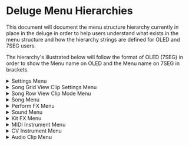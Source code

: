 # Deluge Menu Hierarchies

This document will document the menu structure hierarchy currently in place in the deluge in order to help users understand what exists in the menu structure and how the hierarchy strings are defined for OLED and 7SEG users.

The hierarchy's illustrated below will follow the format of OLED (7SEG) in order to show the Menu name on OLED and the Menu name on 7SEG in brackets.

<details>
<summary>Settings Menu</summary>

The Settings menu is accessible from anywhere on the Deluge by pressing `SHIFT + SELECT ENCODER`

The Settings menu contains the following menu hierarchy:

<blockquote>
<details><summary>CV</summary>

	- CV Output 1 (OUT1)
		- Volts per Octave (VOLT)
		- Transpose (TRAN)
	- CV Output 2 (OUT2)
		- Volts per Octave (VOLT)
		- Transpose (TRAN)
</details>		
<details><summary>Gate</summary>

	- Gate Output 1 (OUT1)
		- V-Trig (VTRI)
		- S-Trig (STRI)
	- Gate Output 2 (OUT2)
		- V-Trig (VTRI)
		- S-Trig (STRI)
	- Gate Output 3 (OUT3)
		- V-Trig (VTRI)
		- S-Trig (STRI)
	- Gate Output 4 (OUT4)
		- V-Trig (VTRI)
		- S-Trig (STRI)
	- Minimum Off-Time (OFFT)
</details>

<details><summary>Trigger Clock (TCLO)</summary>

	- Input (IN)
		- PPQN 
		- Auto-Start (AUTO)
			- Disabled (ON)
			- Enabled (OFF)
	- Output (OUT)
		- PPQN
</details>

<details><summary>MIDI</summary>

	- Clock (CLK)
		- Input (IN)
			- Disabled (ON)
			- Enabled (OFF)
		- Output (OUT)
			- Disabled (ON)
			- Enabled (OFF)
		- Tempo Magnitude Matching (MAGN)
			- Disabled
			- Enabled
	- MIDI-Follow (FOLO)
		- Channel (CHAN)
			- Channel A (A)
			- Channel B (B)
			- Channel C (C)
		- Kit Root Note (KIT)
		- Feedback (FEED)
			- Channel (CHAN)
			- Automation Feedback (AUTO)
				- Disabled (OFF)
				- Low
				- Medium (MEDI)
				- High
			- Filter Responses (FLTR)
				- Disabled (OFF)
				- Enabled (ON)
		- Display Param (DISP)
			- Disabled (OFF)
			- Enabled (ON)
		- Control Song Param (SONG)
			- Disabled (OFF)
			- Enabled (ON)
	- Select Kit Row (KROW)
		- Disabled (OFF)
		- Enabled (ON)
	- MIDI-Thru (THRU)
		- Disabled (OFF)
		- Enabled (ON)
	- Takeover (TOVR)
		- Jump
		- Pickup (PICK)
		- Scale (SCAL)
		- Relative (RELA)
	- Commands (CMD)
		- Play
		- Restart (REST)
		- Record (REC)
		- Tap Tempo (TAP)
		- Undo
		- Redo
		- Loop
		- Layering Loop (LAYE)
		- Fill
	- Differentiate Inputs (DIFF)
		- Disabled (OFF)
		- Enabled (ON)
	- Devices (DEVI)
		- DIN Ports (DIN)
			- MPE
				- In
					- Lower Zone (LOWE)
					- Upper Zone (UPPE)
				- Out
					- Lower Zone (LOWE)
					- Upper Zone (UPPE)				
			- Velocity (VELO)
			- Clock (CLK)
				- Disabled (OFF)
				- Enabled (ON)
		- Loopback
			- MPE
				- In
					- Lower Zone (LOWE)
					- Upper Zone (UPPE)
				- Out
					- Lower Zone (LOWE)
					- Upper Zone (UPPE)				
			- Velocity (VELO)
			- Clock (CLK)
				- Disabled (OFF)
				- Enabled (ON)
</details>
				
<details><summary>Defaults (DEFA)</summary>

	- UI
		- Song
			- Layout (LAYT)
				- Rows
				- Grid
			- Grid
				- Default Active Mode (DEFM)
					- Selection (SELE)
					- Green (GREE)
					- Blue
				- Select In Green Mode (GREE)
					- Disabled (OFF)
					- Enabled (ON)
				- Empty Pads (EMPT)
					- Unarm (UNAR)
					- Create + Record (CREA)
		- Keyboard (KEY)
			- Layout (LAYT)
				- Isomorphic (ISO)
				- In-Key (INKY)
			- Sidebar Controls (CTRL)
				- Momentary Velocity (MVEL)
					- Disabled (OFF)
					- Enabled (ON)
				- Momentary Modwheel (MMOD)
					- Disabled (OFF)
					- Enabled (ON)
		- Clip Type (CLIP)
			- New Clip Type (TYPE)
				- Synth
				- Kit
				- Midi
				- CV
				- Audio
			- Use Last Clip Type (LAST)
				- Disabled (OFF)
				- Enabled (ON)
	- Automation (AUTO)
		- Interpolation (INTE)
			- Disabled (OFF)
			- Enabled (ON)
		- Clear (CLEA)
			- Disabled (OFF)
			- Enabled (ON)
		- Shift (SHIF)
			- Disabled (Off)
			- Enabled (ON)
		- Nudge Note (NUDG)
			- Disabled (OFF)
			- Enabled (ON)
		- Disable Audition Pad Shortcuts (SCUT)
			- Disabled (OFF)
			- Enabled (ON)
	- Tempo (TEMP)
	- Swing Amount (SWIA)
	- Swing Interval (SWII)
	- Key
	- Scale (SCAL)
		- Major (MAJO)
		- Minor (MINO)
		- Dorian (DORI)
		- Phrygian (PHRY)
		- Lydian (LYDI)
		- Mixolydian (MIXO)
		- Locrian (LOCR)
		- Melodic Minor (MELO)
		- Harmonic Minor (HARM)
		- Hungarian Minor (HUNG)
		- Marva (MARV)
		- Arabian (ARAB)
		- Whole Tone (WHOL)
		- Blues (BLUE)
		- Pentatonic Minor (PENT)
		- Hirajoshi (HIRA)
		- Random (RAND)
		- None
	- Velocity (VELO)
	- Resolution (RESO)
	- Bend Range (BEND)
	- Metronome (METR)
	- Startup Song (SONG)
		- New Song (NEW)
		- Template Song (Default.XML) (TMPL)
		- Last Opened Song (OPEN)
		- Last Saved Song (SAVE)
	- Pad Brightness
	- Sample Slice Mode
		- Cut
		- Once
		- Loop
		- Stretch
	- High CPU Indicator (CPU)
		- Disabled (OFF)
		- Enabled (ON)
	- Hold Press Time (HOLD)
</details>

<details><summary>Swing Interval (SWII)</summary>
NOTE: These options can change depending on how your default resolution is set

	- 2-Bar
	- 1-Bar
	- 2nd-Notes
	- 4th-Notes
	- 8th-Notes
	- 16th-Notes
	- 32nd-Notes
	- 64th-Notes
	- 128th-Notes
</details>

<details><summary>Pads</summary>

	- Shortcut Version (SHOR)
		- 1.0
		- 3.0
	- Keyboard for Text (KEYB)
		- QWERTY (QWER)
		- AZERTY (AZER)
		- QWERTZ (QRTZ)
	- Colours (COLO)
		- Active (ACTI)
			- Red
			- Green (GREEN)
			- Blue
			- Yellow (YELL)
			- Cyan
			- Purple (PURP)
			- Amber (AMBE)
			- White (WHIT)
			- Pink
		- Stopped (STOP)
			- Red
			- Green (GREE)
			- Blue
			- Yellow (YELL)
			- Cyan
			- Purple (PURP)
			- Amber (AMBE)
			- White (WHIT)
			- Pink
		- Muted (MUTE)
			- Red
			- Green (GREE)
			- Blue
			- Yellow (YELL)
			- Cyan
			- Purple (PURP)
			- Amber (AMBE)
			- White (WHIT)
			- Pink
		- Soloed 
			- Red
			- Green (GREE)
			- Blue
			- Yellow (YELL)
			- Cyan
			- Purple (PURP)
			- Amber (AMBE)
			- White (WHIT)
			- Pink
</details>

<details><summary>Sample Preview (PREV)</summary>

	- Disabled (OFF)
	- Conditional (COND)
	- Enabled (ON)
</details>	
	
<details><summary>Play-Cursor (CURS)</summary>

	- Fast
	- Disabled (OFF)
	- Slow
</details>	
	
<details><summary>Recording (RECO)</summary>

	- Count-in (COUN)
		- Disabled (OFF)
		- Enabled (ON)
	- Quantization (QUAN)
		- Off
		- 4-Bar (4BAR)
		- 2-Bar (2BAR)
		- 1-Bar (1BAR)
		- 2nd-Notes (2ND)
		- 4th-Notes (4TH)
		- 8th-Notes (8TH)
		- 16th-Notes (16TH)
		- 32nd-Notes (32ND)
		- 64th-Notes (64TH)
	- Loop Margins (MARG)
		- Disabled (OFF)
		- Enabled (ON)
	- Sampling Monitoring (MONI)
		- Conditional (COND)
		- Enabled (ON)
		- Disabled (OFF)
</details>

<details><summary>Community Features (FEAT)</summary>

	- Drum Randomizer (DRUM)
		- OFF
		- ON
	- Fine Tempo Knob (TEMP)
		- OFF
		- ON
	- Quantize (QUAN)
		- OFF
		- ON
	- Mod. Depth Decimals (MOD.)
		- OFF
		- ON
	- Catch Notes (CATC)
		- OFF
		- ON
	- Delete Unused Kit Rows (UNUS)
		- OFF
		- ON
	- Alternative Golden Knob Delay Params (DELA)
		- OFF
		- ON
	- Stutter Rate Quantize (STUT)
		- OFF
		- ON
	- Allow Insecure Develop Sysex Messages (SYSX)
		- OFF
		- ON
	- Sync Scaling Action (SCAL)
		- Sync Scaling (SCAL)
		- Fill Mode (FILL)
	- Highlight Incoming Notes (HIGH)
		- OFF
		- ON
	- Display Norns Layout (NORN)
		- OFF
		- ON
	- Sticky Shift (STIC)
		- OFF
		- ON
	- Light Shift (LIGH)
		- OFF
		- ON
	- Grain FX (GRFX)
		- OFF
		- ON
	- DX Shortcuts (DX7S)
		- OFF
		- ON
	- Emulated Display (EMUL)
		- OLED (OLED)
		- Toggle (TOGL)
		- 7SEG (7SEG)
	- KB View Sidebar Menu Exit (EXIT)
		- OFF
		- ON
	- Launch Event Playhead (PLAY)
		- OFF
		- ON
	- Chord Keyboards (CHRD)
		- OFF
		- ON
	- Alternative Playback Start Behaviour (STAR)
		- OFF
		- ON
	- Accessibility Shortcuts (ACCE)
		- OFF
		- ON
	- Grid View Loop Pads (LOOP)
		- OFF
		- ON
</details>

Firmware Version (FIRM)

</details>

<details>
<summary>Song Grid View Clip Settings Menu</summary>

The Clip Settings menu is accessible from Song Grid View by pressing and holding a `CLIP` and pressing the `SELECT ENCODER`

The Clip settings menu contains the following menu hierarchy:

<blockquote>
<details><summary>Convert to Audio (CONV)</summary></details>
<details><summary>Clip Mode (MODE)</summary>

	- INFINITE (INF)
	- FILL
	- ONCE
</details>
<details><summary>Clip Name (NAME)</summary></details>
</details>

<details>
<summary>Song Row View Clip Mode Menu</summary>

The Clip Mode menu is accessible from Song Row View by pressing and holding the `CLIP MUTE` pad in first column of the sidebar and pressing the `SELECT ENCODER`.

The Clip Mode menu contains the following menu options:

<blockquote>

	- INFINITE (INF)
	- FILL
	- ONCE
</details>

<details>
<summary>Song Menu</summary>

The Song menu is accessible from Arranger View and Song View by pressing on the `SELECT ENCODER`

The Song menu contains the following menu hierarchy:

<blockquote>
<details><summary>Master (MASTR)</summary>

	- Volume (VOLU)
	- Pan
</details>
<details><summary>Filters (FLTR)</summary>

	- LPF
		- Frequency (FREQ)
		- Resonance (RESO)
		- Morph (MORP)
		- Mode (MODE)
			- 12DB Ladder (LA12)
			- 24DB Ladder (LA24)
			- Drive (DRIV)
			- SVF Bandpass (SV_B)
			- SVF Notch (SV_N)
	- HPF
		- Frequency (FREQ)
		- Resonance (RESO)
		- Morph (MORP)
		- Mode (MODE)
			- SVF Bandpass (SV_B)
			- SVF Notch (SV_N)
			- HP Ladder (HP_L)
	- Filter Route (ROUT)
		- HPF2LPF (HPF2)
		- LPF2HPF (LPF2)
		- PARALLEL (PARA)
</details>
<details><summary>FX</summary>

	- EQ
		- Bass
		- Treble (TREB)
		- Bass Frequency (BAFR)
		- Treble Frequency (TRFR)
	- Delay (DELA)
		- Amount (AMOU)
		- Rate
		- Pingpong (PING)
			- Disabled (OFF)
			- Enabled (ON)
		- Type
			- Digital (DIGI)
			- Analog (ANA)
		- Sync
		NOTE: These options can change depending on how your default resolution is set
				
			- Off
			- 2-Bar
			- 1-Bar
			- 2nd-Notes
			- 4th-Notes
			- 8th-Notes
			- 16th-Notes
			- 32nd-Notes
			- 64th-Notes
			- 128th-Notes
			- 2-Bar-TPLTS
			- 1-Bar-TPLTS
			- 2nd-TPLTS
			- 4th-TPLTS
			- 8th-TPLTS
			- 16th-TPLTS
			- 32nd-TPLTS
			- 64th-TPLTS
			- 128th-TPLTS
			- 2-Bar-DTTED
			- 1-Bar-DTTED
			- 2nd-DTTED
			- 4th-DTTED
			- 8th-DTTED
			- 16th-DTTED
			- 32nd-DTTED
			- 64th-DTTED
			- 128th-DTTED
	- Reverb (REVE)
		- Amount (AMOU)
  			- Freeverb (FVRB)
     			- Mutable (MTBL)
		- Model (MODE)
		- Room Size (SIZE) (if Freeverb is Selected) or Time (if Mutable is Selected)
		- Damping (DAMP)
		- Width (WIDT) (if Freeverb is Selected) or Diffusion (DIFF) (if Mutable is Selected)
		- Pan
		- Reverb Sidechain (SIDE)
			- Volume Ducking (VOLU)
	
	- Mod-FX (MODU)
		- Type
			- Disabled (OFF)
			- Flanger (FLAN)
			- Chorus (CHOR)
			- Phaser (PHAS)
			- Stereo Chorus (S.CHO)
			- Warble (WARB)
			- Grain (GRAI)
		- Rate
		- Depth (DEPT) (if Chorus, Phaser, Warble or Grain is selected)
			- Displayed as Grain Amount (Amnt) if Grain is selected
		- Feedback (FEED) (if Flanger, Phaser, Warble or Grain is selected)
			- Displayed as Grain Type (GRTY) if Grain is selected
		- Offset (OFFS) (if Chorus, Warble or Grain is selected)
			- Displayed as Grain Size (SIZE) if Grain is selected
	- Distortion (DIST)
		- Decimation (DECI)
		- Bitcrush (CRUS)
</details>
<details><summary>Swing Interval (SWII)</summary></details>
<details><summary>Configure Macros (MACR)</summary></details>
<details><summary>Midi Learn (MIDI)</summary></details>
<details><summary>Stem Export (STEM)</summary>

	- Start Export (STEM)
	- Configure Export (CONF)
		- Normalization (NORM)
			- Disabled (OFF)
			- Enabled (ON)
		- Export to Silence (SILE)
			- Disabled (OFF)
			- Enabled (ON)
		- Song FX (SONG)
			- Disabled (OFF)
			- Enabled (ON)
		- Offline Rendering (OFFR)
			- Disabled (OFF)
			- Enabled (ON)
		- Export Arrangement (ARRA)
			- Disabled (OFF)
			- Enabled (ON)
</details>
</details>

<details>
<summary>Perform FX Menu</summary>

The Perform FX menu is accessible from Performance View by pressing on the `SELECT ENCODER`

The Perform FX menu contains the following menu hierarchy:

<blockquote>
<details><summary>Editing Mode (EDIT)</summary>

	- Disabled (OFF)
	- Value
	- Param
</details>
<details><summary>Filters (FLTR)</summary>

	- See Song menu hierarchy above for break-down of Filters menu
</details>
<details><summary>FX</summary>

	- See Song menu hierarchy above for break-down of FX menu
</details>		

</details>

<details>
<summary>Sound Menu</summary>

The Sound menu is accessible from Synth Clips and Kit clips when affect entire is disabled and a kit row is selected by pressing on the `SELECT ENCODER`

The Sound menu contains the following menu hierarchy:

<blockquote>
<details><summary>Master (MASTR)</summary>

	- Volume (VOLU)
	- Master Transpose (TRAN)
	- Vibrato (VIBR)
	- Pan
	- Synth Mode (MODE) - in Synth's and Kit row's that have loaded a Synth preset
		- Subtractive
		- FM
		- Ringmod
	- Name - in Kit's only for naming a Kit row
</details>
<details><summary>Arpeggiator (ARPE)</summary>

	- Mode
		- OFF
		- Arpeggiator (ARP)
	- Sync
	NOTE: These options can change depending on how your default resolution is set

			- Off
			- 2-Bar
			- 1-Bar
			- 2nd-Notes
			- 4th-Notes
			- 8th-Notes
			- 16th-Notes
			- 32nd-Notes
			- 64th-Notes
			- 128th-Notes
			- 2-Bar-TPLTS
			- 1-Bar-TPLTS
			- 2nd-TPLTS
			- 4th-TPLTS
			- 8th-TPLTS
			- 16th-TPLTS
			- 32nd-TPLTS
			- 64th-TPLTS
			- 128th-TPLTS
			- 2-Bar-DTTED
			- 1-Bar-DTTED
			- 2nd-DTTED
			- 4th-DTTED
			- 8th-DTTED
			- 16th-DTTED
			- 32nd-DTTED
			- 64th-DTTED
			- 128th-DTTED	
	- Rate
	- Gate
	- Octaves (OCTA)
	- Octave Mode (OMOD)
		- Up
		- Down
		- Up & Down (UPDN)
		- Alternate (ALT)
		- Random (RAND)
	- Note Mode (NMOD) (NOTE: Available in Synth sounds but not in Kit sounds)
		- Up
		- Down
		- Up & Down (UPDN)
		- As Played (PLAY)
		- Random (RAND)
	- Rhythm (RHYT)
	- Sequence Length (LENG)
	- Ratchet Amount (RATC)
	- Ratchet Probability (RPRO)
	- MPE
		- Velocity (VELO)
			- Disabled (OFF)
			- Aftertouch
			- MPE Y (Y)
</details>
<details><summary>Compressor (COMP)</summary>

	- Threshold (THRE)
	- Ratio (RATI)
	- Attack (ATTA)
	- Release (RELE)
	- HPF
</details>
<details><summary>Filters (FLTR)</summary>

	- LPF
		- Frequency (FREQ)
		- Resonance (RESO)
		- Mode (MODE)
			- 12DB Ladder (LA12)
			- 24DB Ladder (LA24)
			- Drive (DRIV)
			- SVF Bandpass (SV_B)
			- SVF Notch (SV_N)
		- Drive (DRIV) (if 12DB/24DB/Drive mode is selected) or Morph (MORP) (if SVF mode is selected)
	- HPF
		- Frequency (FREQ)
		- Resonance (RESO)
		- Mode (MODE)
			- SVF Bandpass (SV_B)
			- SVF Notch (SV_N)
			- HP Ladder (HP_L)
		- Morph (MORP) (if SVF mode is selected) or FM (if HP Ladder mode is selected)
	- Filter Route (ROUT)
		- HPF2LPF (HPF2)
		- LPF2HPF (LPF2)
		- PARALLEL (PARA)
</details>
<details><summary>FX</summary>

	- EQ
		- Bass
		- Treble (TREB)
		- Bass Frequency (BAFR)
		- Treble Frequency (TRFR)
	- Delay (DELA)
		- Amount (AMOU)
		- Rate
		- Pingpong (PING)
			- Disabled (OFF)
			- Enabled (ON)
		- Type
			- Digital (DIGI)
			- Analog (ANA)
		- Sync
		NOTE: These options can change depending on how your default resolution is set
				
			- Off
			- 2-Bar
			- 1-Bar
			- 2nd-Notes
			- 4th-Notes
			- 8th-Notes
			- 16th-Notes
			- 32nd-Notes
			- 64th-Notes
			- 128th-Notes
			- 2-Bar-TPLTS
			- 1-Bar-TPLTS
			- 2nd-TPLTS
			- 4th-TPLTS
			- 8th-TPLTS
			- 16th-TPLTS
			- 32nd-TPLTS
			- 64th-TPLTS
			- 128th-TPLTS
			- 2-Bar-DTTED
			- 1-Bar-DTTED
			- 2nd-DTTED
			- 4th-DTTED
			- 8th-DTTED
			- 16th-DTTED
			- 32nd-DTTED
			- 64th-DTTED
			- 128th-DTTED
	- Reverb (REVE)
		- Amount (AMOU)
  			- Freeverb (FVRB)
     			- Mutable (MTBL)
		- Model (MODE)
		- Room Size (SIZE) (if Freeverb is Selected) or Time (if Mutable is Selected)
		- Damping (DAMP)
		- Width (WIDT) (if Freeverb is Selected) or Diffusion (DIFF) (if Mutable is Selected)
		- Pan
		- Reverb Sidechain (SIDE)
			- Volume Ducking (VOLU)
	
	- Mod-FX (MODU)
		- Type
			- Disabled (OFF)
			- Flanger (FLAN)
			- Chorus (CHOR)
			- Phaser (PHAS)
			- Stereo Chorus (S.CHO)
			- Warble (WARB)
			- Grain (GRAI)
		- Rate
		- Depth (DEPT) (if Chorus, Phaser, Warble or Grain is selected)
			- Displayed as Grain Amount (Amnt) if Grain is selected
		- Feedback (FEED) (if Flanger, Phaser, Warble or Grain is selected)
			- Displayed as Grain Type (GRTY) if Grain is selected
		- Offset (OFFS) (if Chorus, Warble or Grain is selected)
			- Displayed as Grain Size (SIZE) if Grain is selected
	- Distortion (DIST)
		- Saturation (SATU)
		- Decimation (DECI)
		- Bitcrush (CRUS)
		- Wavefold (FOLD)
	- Noise Level (NOIS)
</details>
<details><summary>Sidechain (SIDE) </summary>

	- Volume Ducking (VOLU)
	- Sync
	NOTE: These options can change depending on how your default resolution is set
				
		- Off
		- 2-Bar
		- 1-Bar
		- 2nd-Notes
		- 4th-Notes
		- 8th-Notes
		- 16th-Notes
		- 32nd-Notes
		- 64th-Notes
		- 128th-Notes
		- 2-Bar-TPLTS
		- 1-Bar-TPLTS
		- 2nd-TPLTS
		- 4th-TPLTS
		- 8th-TPLTS
		- 16th-TPLTS
		- 32nd-TPLTS
		- 64th-TPLTS
		- 128th-TPLTS
		- 2-Bar-DTTED
		- 1-Bar-DTTED
		- 2nd-DTTED
		- 4th-DTTED
		- 8th-DTTED
		- 16th-DTTED
		- 32nd-DTTED
		- 64th-DTTED
		- 128th-DTTED		
	- Attack (ATTA)
	- Release (RELE)
	- Shape (TYPE)
</details>	
<details><summary>Oscillator 1 (OSC1) </summary>

	- Type
		- Sine
		- Triangle (TRIA)
		- Square (SQUA)
		- Analog Square (ASQUARE)
		- Saw
		- Analog Saw (ASAW)
		- Wavetable
		- Sample (SAMP)
		- Input (IN)

	- Volume (VOLU)
	- Wave-Index (WAVE) - if Wavetable type is selected
	- File Browser (FILE) - if Wavetable or Sample type is selected
	- Record Audio (RECO)
	- Reverse (REVE) - if Sample type is selected
		- Disabled (OFF)
		- Enabled (ON)
	- Repeat Mode (MODE)
		- Cut
		- Once
		- Loop
		- Stretch
	- Start-Point (STAR) - if Sample type is selected
	- End-Point (END-) - if Sample type is selected
	- Transpose (TRAN)
	- Pitch/Speed (PISP)
		- Linked
		- Independent
	- Interpolation (INTE) - if Input type is selected
		- Linear
		- Sync
	- Speed (SPEE) - if Sample type selected
	- Pulse Width (PULS) - if any type except Sample or Input is selected
	- Retrigger Phase (RETR) - if any type except Sample is selected
</details>	
<details><summary>Oscillator 2 (OSC2) </summary>

	- Type
		- Sine
		- Triangle (TRIA)
		- Square (SQUA)
		- Analog Square (ASQUARE)
		- Saw
		- Analog Saw (ASAW)
		- Wavetable
		- Sample (SAMP)
		- Input (IN)

	- Volume (VOLU)
	- Wave-Index (WAVE) - if Wavetable type is selected
	- File Browser (FILE) - if Wavetable or Sample type is selected
	- Record Audio (RECO)
	- Reverse (REVE) - if Sample type is selected
		- Disabled (OFF)
		- Enabled (ON)
	- Repeat Mode (MODE)
		- Cut
		- Once
		- Loop
		- Stretch
	- Start-Point (STAR) - if Sample type is selected
	- End-Point (END-) - if Sample type is selected
	- Transpose (TRAN)
	- Pitch/Speed (PISP)
		- Linked
		- Independent
	- Interpolation (INTE) - if Input type is selected
		- Linear
		- Sync
	- Speed (SPEE) - if Sample type selected
	- Pulse Width (PULS) - if any type except Sample or Input is selected
	- Oscillator Sync (SYNC)
		- Disabled (OFF)
		- Enabled (ON)
	- Retrigger Phase (RETR) - if any type except Sample is selected
</details>	
<details><summary>Envelope 1 (ENV1) </summary>

	- Attack (ATTA)
	- Decay (DECA)
	- Sustain (SUST)
	- Release (RELE)
</details>	
<details><summary>Envelope 2 (ENV2) </summary>

	- Attack (ATTA)
	- Decay (DECA)
	- Sustain (SUST)
	- Release (RELE)
</details>
<details><summary>LFO1 </summary>

	- Shape (TYPE)
		- Sine
		- Triangle (TRIA)
		- Square (SQUA)
		- Saw
		- S&H (S H)
		- Random Walk (RWLK)
	- Rate
	- Sync
	NOTE: These options can change depending on how your default resolution is set
				
		- Off
		- 2-Bar
		- 1-Bar
		- 2nd-Notes
		- 4th-Notes
		- 8th-Notes
		- 16th-Notes
		- 32nd-Notes
		- 64th-Notes
		- 128th-Notes
		- 2-Bar-TPLTS
		- 1-Bar-TPLTS
		- 2nd-TPLTS
		- 4th-TPLTS
		- 8th-TPLTS
		- 16th-TPLTS
		- 32nd-TPLTS
		- 64th-TPLTS
		- 128th-TPLTS
		- 2-Bar-DTTED
		- 1-Bar-DTTED
		- 2nd-DTTED
		- 4th-DTTED
		- 8th-DTTED
		- 16th-DTTED
		- 32nd-DTTED
		- 64th-DTTED
		- 128th-DTTED	
</details>
<details><summary>LFO2 </summary>

	- Shape (TYPE)
		- Sine
		- Triangle (TRIA)
		- Square (SQUA)
		- Saw
		- S&H (S H)
		- Random Walk (RWLK)
	- Rate	
</details>
<details><summary>Voice (VOIC) </summary>

	- Polyphony Type (POLY)
		- Auto (Can play chords, but starting a new note ends any releasing ones)
		- Polyphonic (Can play up to MAX VOICES notes. Click for MAX VOICES sub menu to set number of voices)
		- Monophonic (Each note stops all other notes, retriggers envelope)
		- Legato (Each note stops all other notes, does not retrigger envelope)
	- Unison (UNIS)
		- Unison Number (NUM)
		- Unison Detune (DETU)
		- Unison Stereo Spread (SPRE)
    - Max Voices (VCNT)
	- Portamento (PORT)
	- Priority (PRIO)
		- Low
		- Medium
		- High
</details>
<details><summary>Bend Range (BEND) </summary>

	- Normal (NORM)
	- Poly / Finger / MPE (MPE)
</details>
<details><summary>Mod Matrix (MMTR) </summary></details>
<details><summary>Play Direction (DIRE) </summary>

	- Forward
	- Reversed
	- Ping-Pong
</details>

</details>

<details>
<summary>Kit FX Menu</summary>

The Kit FX menu is accessible from Kit clips when affect entire is enabled by pressing on the `SELECT ENCODER`

The Kit FX menu contains the following menu hierarchy:

<blockquote>
<details><summary>Master (MASTR)</summary>

	- Volume (VOLU)
	- Pitch (PITC)
	- Pan
</details>
<details><summary>Compressor (COMP)</summary>

	- Threshold (THRE)
	- Ratio (RATI)
	- Attack (ATTA)
	- Release (RELE)
	- HPF
</details>
<details><summary>Filters (FLTR)</summary>

	- LPF
		- Frequency (FREQ)
		- Resonance (RESO)
		- Morph (MORP)
		- Mode (MODE)
			- 12DB Ladder (LA12)
			- 24DB Ladder (LA24)
			- Drive (DRIV)
			- SVF Bandpass (SV_B)
			- SVF Notch (SV_N)
	- HPF
		- Frequency (FREQ)
		- Resonance (RESO)
		- Morph (MORP)
		- Mode (MODE)
			- SVF Bandpass (SV_B)
			- SVF Notch (SV_N)
			- HP Ladder (HP_L)
	- Filter Route (ROUT)
		- HPF2LPF (HPF2)
		- LPF2HPF (LPF2)
		- PARALLEL (PARA)
</details>
<details><summary>FX</summary>

	- EQ
		- Bass
		- Treble (TREB)
		- Bass Frequency (BAFR)
		- Treble Frequency (TRFR)
	- Delay (DELA)
		- Amount (AMOU)
		- Rate
		- Pingpong (PING)
			- Disabled (OFF)
			- Enabled (ON)
		- Type
			- Digital (DIGI)
			- Analog (ANA)
		- Sync
		NOTE: These options can change depending on how your default resolution is set
				
			- Off
			- 2-Bar
			- 1-Bar
			- 2nd-Notes
			- 4th-Notes
			- 8th-Notes
			- 16th-Notes
			- 32nd-Notes
			- 64th-Notes
			- 128th-Notes
			- 2-Bar-TPLTS
			- 1-Bar-TPLTS
			- 2nd-TPLTS
			- 4th-TPLTS
			- 8th-TPLTS
			- 16th-TPLTS
			- 32nd-TPLTS
			- 64th-TPLTS
			- 128th-TPLTS
			- 2-Bar-DTTED
			- 1-Bar-DTTED
			- 2nd-DTTED
			- 4th-DTTED
			- 8th-DTTED
			- 16th-DTTED
			- 32nd-DTTED
			- 64th-DTTED
			- 128th-DTTED
	- Reverb (REVE)
		- Amount (AMOU)
  			- Freeverb (FVRB)
     			- Mutable (MTBL)
		- Model (MODE)
		- Room Size (SIZE) (if Freeverb is Selected) or Time (if Mutable is Selected)
		- Damping (DAMP)
		- Width (WIDT) (if Freeverb is Selected) or Diffusion (DIFF) (if Mutable is Selected)
		- Pan
		- Reverb Sidechain (SIDE)
			- Volume Ducking (VOLU)
	
	- Mod-FX (MODU)
		- Type
			- Disabled (OFF)
			- Flanger (FLAN)
			- Chorus (CHOR)
			- Phaser (PHAS)
			- Stereo Chorus (S.CHO)
			- Warble (WARB)
			- Grain (GRAI)
		- Rate
		- Depth (DEPT) (if Chorus, Phaser, Warble or Grain is selected)
			- Displayed as Grain Amount (Amnt) if Grain is selected
		- Feedback (FEED) (if Flanger, Phaser, Warble or Grain is selected)
			- Displayed as Grain Type (GRTY) if Grain is selected
		- Offset (OFFS) (if Chorus, Warble or Grain is selected)
			- Displayed as Grain Size (SIZE) if Grain is selected
	- Distortion (DIST)
		- Decimation (DECI)
		- Bitcrush (CRUS)
</details>
<details><summary>Sidechain (SIDE) </summary>

	- Volume Ducking (VOLU)
	- Sync
	NOTE: These options can change depending on how your default resolution is set
				
		- Off
		- 2-Bar
		- 1-Bar
		- 2nd-Notes
		- 4th-Notes
		- 8th-Notes
		- 16th-Notes
		- 32nd-Notes
		- 64th-Notes
		- 128th-Notes
		- 2-Bar-TPLTS
		- 1-Bar-TPLTS
		- 2nd-TPLTS
		- 4th-TPLTS
		- 8th-TPLTS
		- 16th-TPLTS
		- 32nd-TPLTS
		- 64th-TPLTS
		- 128th-TPLTS
		- 2-Bar-DTTED
		- 1-Bar-DTTED
		- 2nd-DTTED
		- 4th-DTTED
		- 8th-DTTED
		- 16th-DTTED
		- 32nd-DTTED
		- 64th-DTTED
		- 128th-DTTED		
	- Attack (ATTA)
	- Release (RELE)
	- Shape (TYPE)
</details>	

</details>

<details>
<summary>MIDI Instrument Menu</summary>

The MIDI Instrument menu is accessible from MIDI clips by pressing on the `SELECT ENCODER`

The MIDI menu contains the following menu hierarchy:

<blockquote>
<details><summary>PGM</summary></details>
<details><summary>Bank</summary></details>
<details><summary>Sub-Bank (SUB)</summary></details>
<details><summary>Arpeggiator (ARPE)</summary>

	- Mode
		- OFF
		- Arpeggiator (ARP)
	- Sync
	NOTE: These options can change depending on how your default resolution is set

			- Off
			- 2-Bar
			- 1-Bar
			- 2nd-Notes
			- 4th-Notes
			- 8th-Notes
			- 16th-Notes
			- 32nd-Notes
			- 64th-Notes
			- 128th-Notes
			- 2-Bar-TPLTS
			- 1-Bar-TPLTS
			- 2nd-TPLTS
			- 4th-TPLTS
			- 8th-TPLTS
			- 16th-TPLTS
			- 32nd-TPLTS
			- 64th-TPLTS
			- 128th-TPLTS
			- 2-Bar-DTTED
			- 1-Bar-DTTED
			- 2nd-DTTED
			- 4th-DTTED
			- 8th-DTTED
			- 16th-DTTED
			- 32nd-DTTED
			- 64th-DTTED
			- 128th-DTTED	
	- Rate
	- Gate
	- Octaves (OCTA)
	- Octave Mode (OMOD)
		- Up
		- Down
		- Up & Down (UPDN)
		- Alternate (ALT)
		- Random (RAND)
	- Note Mode (NMOD)
		- Up
		- Down
		- Up & Down (UPDN)
		- As Played (PLAY)
		- Random (RAND)
	- Rhythm (RHYT)
	- Sequence Length (LENG)
	- Ratchet Amount (RATC)
	- Ratchet Probability (RPRO)
	- MPE
		- Velocity (VELO)
			- Disabled (OFF)
			- Aftertouch
			- MPE Y (Y)
</details>
<details><summary>Bend Range (BEND) </summary>

	- Normal (NORM)
	- Poly / Finger / MPE (MPE)
</details>
<details><summary>Poly Expression to Mono (POLY) </summary>

	- Aftertouch (AFTE)
		- Disabled (OFF)
		- Enabled (ON)
	- MPE
		- Disabled (OFF)
		- Enabled (ON)
</details>	
<details><summary>Play Direction (DIRE) </summary>

	- Forward
	- Reversed
	- Ping-Pong
</details>

</details>

<details>
<summary>CV Instrument Menu</summary>

The CV Instrument menu is accessible from CV clips by pressing on the `SELECT ENCODER`

The CV menu contains the following menu hierarchy:

<blockquote>
<details><summary>Arpeggiator (ARPE)</summary>

	- Mode
		- OFF
		- Arpeggiator (ARP)
	- Sync
	NOTE: These options can change depending on how your default resolution is set

			- Off
			- 2-Bar
			- 1-Bar
			- 2nd-Notes
			- 4th-Notes
			- 8th-Notes
			- 16th-Notes
			- 32nd-Notes
			- 64th-Notes
			- 128th-Notes
			- 2-Bar-TPLTS
			- 1-Bar-TPLTS
			- 2nd-TPLTS
			- 4th-TPLTS
			- 8th-TPLTS
			- 16th-TPLTS
			- 32nd-TPLTS
			- 64th-TPLTS
			- 128th-TPLTS
			- 2-Bar-DTTED
			- 1-Bar-DTTED
			- 2nd-DTTED
			- 4th-DTTED
			- 8th-DTTED
			- 16th-DTTED
			- 32nd-DTTED
			- 64th-DTTED
			- 128th-DTTED	
	- Rate
	- Gate
	- Octaves (OCTA)
	- Octave Mode (OMOD)
		- Up
		- Down
		- Up & Down (UPDN)
		- Alternate (ALT)
		- Random (RAND)
	- Note Mode (NMOD)
		- Up
		- Down
		- Up & Down (UPDN)
		- As Played (PLAY)
		- Random (RAND)
	- Rhythm (RHYT)
	- Sequence Length (LENG)
	- Ratchet Amount (RATC)
	- Ratchet Probability (RPRO)
	- MPE
		- Velocity (VELO)
			- Disabled (OFF)
			- Aftertouch
			- MPE Y (Y)
</details>
<details><summary>Bend Range (BEND) </summary>

	- Normal (NORM)
	- Poly / Finger / MPE (MPE)
</details>
<details><summary>CV 2 Source (CV2) </summary>
	NOTE: This menu only becomes available if you set the CV / Gate channel to `1 AND 2 (BOTH)`

	- OFF
	- Y
	- Aftertouch
	- Velocity
</details>

<details><summary>Play Direction (DIRE) </summary>

	- Forward
	- Reversed
	- Ping-Pong
</details>

</details>

<details>
<summary>Audio Clip Menu</summary>

The Audio Clip menu is accessible from Audio clips by pressing on the `SELECT ENCODER`

The Audio Clip menu contains the following menu hierarchy:

<blockquote>
<details><summary>Actions (ACT)</summary>
	- Set Clip Length to Sample Length (LEN)
</details>
<details><summary>Audio Source (AUDI)</summary>

	- Disabled (OFF)
	- Left Input (LEFT)
	- Left Input (Monitoring) (LEFT.)
	- Right Input (RIGH)
	- Right Input (Monitoring) (RIGH.)
	- Stereo Input (STER)
	- Stereo Input (Monitoring) (STER.)
	- Bal. Input (BALA)
	- Bal. Input (Monitoring) (BALA.)
	- Deluge Mix (Pre FX) (MIX)
	- Deluge Output (Post FX) (OUTP)
	- Specific Track (TRAK)
	- Specific Track (FX Processing) (TRAK.)
</details>
<details><summary>Specific Track (TRAK)</summary></details>
<details><summary>Master (MASTR)</summary>

	- Volume (VOLU)
	- Transpose (TRAN)
	- Pan
</details>
<details><summary>Compressor (COMP)</summary>

	- Threshold (THRE)
	- Ratio (RATI)
	- Attack (ATTA)
	- Release (RELE)
	- HPF
</details>
<details><summary>Filters (FLTR)</summary>

	- LPF
		- Frequency (FREQ)
		- Resonance (RESO)
		- Morph (MORP)
		- Mode (MODE)
			- 12DB Ladder (LA12)
			- 24DB Ladder (LA24)
			- Drive (DRIV)
			- SVF Bandpass (SV_B)
			- SVF Notch (SV_N)
	- HPF
		- Frequency (FREQ)
		- Resonance (RESO)
		- Morph (MORP)
		- Mode (MODE)
			- SVF Bandpass (SV_B)
			- SVF Notch (SV_N)
			- HP Ladder (HP_L)
	- Filter Route (ROUT)
		- HPF2LPF (HPF2)
		- LPF2HPF (LPF2)
		- PARALLEL (PARA)
</details>
<details><summary>FX</summary>

	- EQ
		- Bass
		- Treble (TREB)
		- Bass Frequency (BAFR)
		- Treble Frequency (TRFR)
	- Delay (DELA)
		- Amount (AMOU)
		- Rate
		- Pingpong (PING)
			- Disabled (OFF)
			- Enabled (ON)
		- Type
			- Digital (DIGI)
			- Analog (ANA)
		- Sync
		NOTE: These options can change depending on how your default resolution is set
				
			- Off
			- 2-Bar
			- 1-Bar
			- 2nd-Notes
			- 4th-Notes
			- 8th-Notes
			- 16th-Notes
			- 32nd-Notes
			- 64th-Notes
			- 128th-Notes
			- 2-Bar-TPLTS
			- 1-Bar-TPLTS
			- 2nd-TPLTS
			- 4th-TPLTS
			- 8th-TPLTS
			- 16th-TPLTS
			- 32nd-TPLTS
			- 64th-TPLTS
			- 128th-TPLTS
			- 2-Bar-DTTED
			- 1-Bar-DTTED
			- 2nd-DTTED
			- 4th-DTTED
			- 8th-DTTED
			- 16th-DTTED
			- 32nd-DTTED
			- 64th-DTTED
			- 128th-DTTED
	- Reverb (REVE)
		- Amount (AMOU)
  			- Freeverb (FVRB)
     			- Mutable (MTBL)
		- Model (MODE)
		- Room Size (SIZE) (if Freeverb is Selected) or Time (if Mutable is Selected)
		- Damping (DAMP)
		- Width (WIDT) (if Freeverb is Selected) or Diffusion (DIFF) (if Mutable is Selected)
		- Pan
		- Reverb Sidechain (SIDE)
			- Volume Ducking (VOLU)
	
	- Mod-FX (MODU)
		- Type
			- Disabled (OFF)
			- Flanger (FLAN)
			- Chorus (CHOR)
			- Phaser (PHAS)
			- Stereo Chorus (S.CHO)
			- Warble (WARB)
			- Grain (GRAI)
		- Rate
		- Depth (DEPT) (if Chorus, Phaser, Warble or Grain is selected)
			- Displayed as Grain Amount (Amnt) if Grain is selected
		- Feedback (FEED) (if Flanger, Phaser, Warble or Grain is selected)
			- Displayed as Grain Type (GRTY) if Grain is selected
		- Offset (OFFS) (if Chorus, Warble or Grain is selected)
			- Displayed as Grain Size (SIZE) if Grain is selected
	- Distortion (DIST)
		- Saturation (SATU)
		- Decimation (DECI)
		- Bitcrush (CRUS)
</details>
<details><summary>Sidechain (SIDE) </summary>

	- Volume Ducking (VOLU)
	- Sync
	NOTE: These options can change depending on how your default resolution is set
				
		- Off
		- 2-Bar
		- 1-Bar
		- 2nd-Notes
		- 4th-Notes
		- 8th-Notes
		- 16th-Notes
		- 32nd-Notes
		- 64th-Notes
		- 128th-Notes
		- 2-Bar-TPLTS
		- 1-Bar-TPLTS
		- 2nd-TPLTS
		- 4th-TPLTS
		- 8th-TPLTS
		- 16th-TPLTS
		- 32nd-TPLTS
		- 64th-TPLTS
		- 128th-TPLTS
		- 2-Bar-DTTED
		- 1-Bar-DTTED
		- 2nd-DTTED
		- 4th-DTTED
		- 8th-DTTED
		- 16th-DTTED
		- 32nd-DTTED
		- 64th-DTTED
		- 128th-DTTED		
	- Attack (ATTA)
	- Release (RELE)
	- Shape (TYPE)
</details>	
<details><summary>Sample (SAMP) </summary>

	- File Browser (FILE)
	- Reverse (REVE)
		- Disabled (OFF)
		- Enabled (ON)
	- Pitch/Speed (PISP)
		- Linked
		- Independent
	- Waveform (WAVE)
</details>
<details><summary>Attack (ATTA) </summary></details>
<details><summary>Priority (PRIO) </summary>

	- Low
	- Medium
	- High
</details>

</details>
